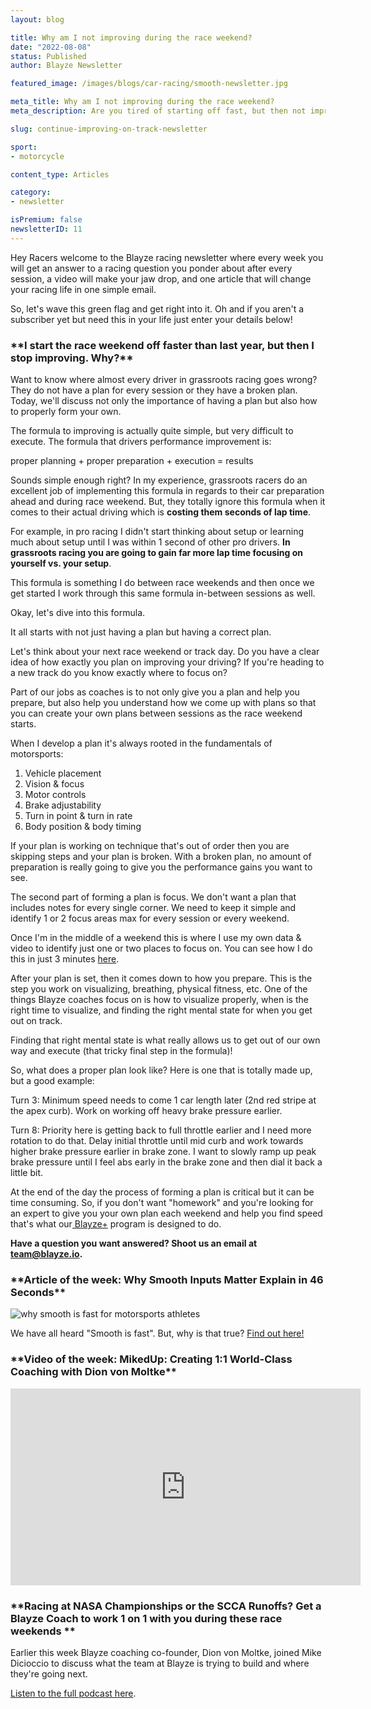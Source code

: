```yaml
---
layout: blog

title: Why am I not improving during the race weekend?
date: "2022-08-08"
status: Published
author: Blayze Newsletter

featured_image: /images/blogs/car-racing/smooth-newsletter.jpg

meta_title: Why am I not improving during the race weekend?
meta_description: Are you tired of starting off fast, but then not improving throughout the race weekend?  Find out how to fix that here.

slug: continue-improving-on-track-newsletter

sport:
- motorcycle

content_type: Articles

category:
- newsletter

isPremium: false
newsletterID: 11
---
```


Hey Racers welcome to the Blayze racing newsletter where every week you will get an answer to a racing question you ponder about after every session, a video will make your jaw drop, and one article that will change your racing life in one simple email. 

So, let's wave this green flag and get right into it.  Oh and if you aren't a subscriber yet but need this in your life just enter your details below!

<div class="_form_11"></div>

<h3>**I start the race weekend off faster than last year, but then I stop improving.  Why?**</h3>

Want to know where almost every driver in grassroots racing goes wrong?  They do not have a plan for every session or they have a broken plan.  Today, we'll discuss not only the importance of having a plan but also how to properly form your own.

The formula to improving is actually quite simple, but very difficult to execute.  The formula that drivers performance improvement is:

proper planning + proper preparation + execution = results

Sounds simple enough right?  In my experience, grassroots racers do an excellent job of implementing this formula in regards to their car preparation ahead and during race weekend.  But, they totally ignore this formula when it comes to their actual driving which is **costing them seconds of lap time**.

For example, in pro racing I didn't start thinking about setup or learning much about setup until I was within 1 second of other pro drivers.  **In grassroots racing you are going to gain far more lap time focusing on yourself vs. your setup**.

This formula is something I do between race weekends and then once we get started I work through this same formula in-between sessions as well.

Okay, let's dive into this formula.  

It all starts with not just having a plan but having a correct plan.  

Let's think about your next race weekend or track day.  Do you have a clear idea of how exactly you plan on improving your driving?  If you're heading to a new track do you know exactly where to focus on?

Part of our jobs as coaches is to not only give you a plan and help you prepare, but also help you understand how we come up with plans so that you can create your own plans between sessions as the race weekend starts.

When I develop a plan it's always rooted in the fundamentals of motorsports:



1. Vehicle placement
2. Vision & focus
3. Motor controls
4. Brake adjustability
5. Turn in point & turn in rate
6. Body position & body timing


If your plan is working on technique that's out of order then you are skipping steps and your plan is broken.  With a broken plan, no amount of preparation is really going to give you the performance gains you want to see.

The second part of forming a plan is focus.  We don't want a plan that includes notes for every single corner.  We need to keep it simple and identify 1 or 2 focus areas max for every session or every weekend.

Once I'm in the middle of a weekend this is where I use my own data & video to identify just one or two places to focus on.  You can see how I do this in just 3 minutes [here](https://www.blayze.io/blog/car-racing/how-to-read-racecar-data).

After your plan is set, then it comes down to how you prepare.  This is the step you work on visualizing, breathing, physical fitness, etc.  One of the things Blayze coaches focus on is how to visualize properly, when is the right time to visualize, and finding the right mental state for when you get out on track.

Finding that right mental state is what really allows us to get out of our own way and execute (that tricky final step in the formula)!

So, what does a proper plan look like?  Here is one that is totally made up, but a good example:

Turn 3:  Minimum speed needs to come 1 car length later (2nd red stripe at the apex curb).  Work on working off heavy brake pressure earlier.

Turn 8:  Priority here is getting back to full throttle earlier and I need more rotation to do that.  Delay initial throttle until mid curb and work towards higher brake pressure earlier in brake zone.  I want to slowly ramp up peak brake pressure until I feel abs early in the brake zone and then dial it back a little bit.

At the end of the day the process of forming a plan is critical but it can be time consuming.  So, if you don't want "homework" and you're looking for an expert to give you your own plan each weekend and help you find speed that's what our[ Blayze+](https://www.blayze.io/blayze-plus) program is designed to do.

**Have a question you want answered?  Shoot us an email at [team@blayze.io](mailto:team@blayze.io).**



<h3>**Article of the week: Why Smooth Inputs Matter Explain in 46 Seconds**</h3>

![why smooth is fast for motorsports athletes](https://blayze.io/assets/images/blogs/car-racing/smooth-inputs_n.jpg)

We have all heard "Smooth is fast".  But, why is that true?  [Find out here!](https://www.blayze.io/blog/car-racing/smooth-inputs)



<h3>**Video of the week: MikedUp: Creating 1:1 World-Class Coaching with Dion von Moltke**</h3>

<iframe width="560" height="315" src="https://www.youtube.com/embed/vU4Dn78XWBk" title="YouTube video player" frameborder="0" allow="accelerometer; autoplay; clipboard-write; encrypted-media; gyroscope; picture-in-picture" allowfullscreen></iframe>






<h3>**Racing at NASA Championships or the SCCA Runoffs?  Get a Blayze Coach to work 1 on 1 with you during these race weekends **</h3>

Earlier this week Blayze coaching co-founder, Dion von Moltke, joined Mike Dicioccio to discuss what the team at Blayze is trying to build and where they're going next.  

[Listen to the full podcast here](https://www.youtube.com/watch?v=vU4Dn78XWBk&t=2531s).